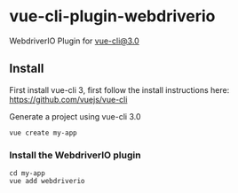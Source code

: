 # vue-cli-plugin-webdriverio

WebdriverIO Plugin for [vue-cli@3.0](https://github.com/vuejs/vue-cli)

## Install
First install vue-cli 3, first follow the install instructions here: https://github.com/vuejs/vue-cli

Generate a project using vue-cli 3.0
```
vue create my-app
```

### Install the WebdriverIO plugin
```
cd my-app
vue add webdriverio
```